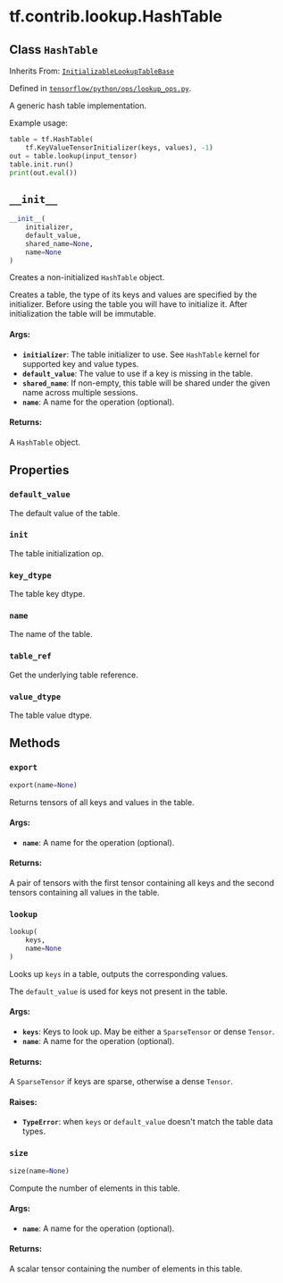 <div itemscope itemtype="http://developers.google.com/ReferenceObject">
<meta itemprop="name" content="tf.contrib.lookup.HashTable" />
<meta itemprop="path" content="Stable" />
<meta itemprop="property" content="default_value"/>
<meta itemprop="property" content="init"/>
<meta itemprop="property" content="key_dtype"/>
<meta itemprop="property" content="name"/>
<meta itemprop="property" content="table_ref"/>
<meta itemprop="property" content="value_dtype"/>
<meta itemprop="property" content="__init__"/>
<meta itemprop="property" content="export"/>
<meta itemprop="property" content="lookup"/>
<meta itemprop="property" content="size"/>
</div>

# tf.contrib.lookup.HashTable

## Class `HashTable`

Inherits From: [`InitializableLookupTableBase`](../../../tf/contrib/lookup/InitializableLookupTableBase.md)



Defined in [`tensorflow/python/ops/lookup_ops.py`](/code/stable/tensorflow/python/ops/lookup_ops.py).

A generic hash table implementation.

Example usage:

```python
table = tf.HashTable(
    tf.KeyValueTensorInitializer(keys, values), -1)
out = table.lookup(input_tensor)
table.init.run()
print(out.eval())
```

<h2 id="__init__"><code>__init__</code></h2>

``` python
__init__(
    initializer,
    default_value,
    shared_name=None,
    name=None
)
```

Creates a non-initialized `HashTable` object.

Creates a table, the type of its keys and values are specified by the
initializer.
Before using the table you will have to initialize it. After initialization
the table will be immutable.

#### Args:

* <b>`initializer`</b>: The table initializer to use. See `HashTable` kernel for
    supported key and value types.
* <b>`default_value`</b>: The value to use if a key is missing in the table.
* <b>`shared_name`</b>: If non-empty, this table will be shared under
    the given name across multiple sessions.
* <b>`name`</b>: A name for the operation (optional).


#### Returns:

A `HashTable` object.



## Properties

<h3 id="default_value"><code>default_value</code></h3>

The default value of the table.

<h3 id="init"><code>init</code></h3>

The table initialization op.

<h3 id="key_dtype"><code>key_dtype</code></h3>

The table key dtype.

<h3 id="name"><code>name</code></h3>

The name of the table.

<h3 id="table_ref"><code>table_ref</code></h3>

Get the underlying table reference.

<h3 id="value_dtype"><code>value_dtype</code></h3>

The table value dtype.



## Methods

<h3 id="export"><code>export</code></h3>

``` python
export(name=None)
```

Returns tensors of all keys and values in the table.

#### Args:

* <b>`name`</b>: A name for the operation (optional).


#### Returns:

A pair of tensors with the first tensor containing all keys and the
  second tensors containing all values in the table.

<h3 id="lookup"><code>lookup</code></h3>

``` python
lookup(
    keys,
    name=None
)
```

Looks up `keys` in a table, outputs the corresponding values.

The `default_value` is used for keys not present in the table.

#### Args:

* <b>`keys`</b>: Keys to look up. May be either a `SparseTensor` or dense `Tensor`.
* <b>`name`</b>: A name for the operation (optional).


#### Returns:

A `SparseTensor` if keys are sparse, otherwise a dense `Tensor`.


#### Raises:

* <b>`TypeError`</b>: when `keys` or `default_value` doesn't match the table data
    types.

<h3 id="size"><code>size</code></h3>

``` python
size(name=None)
```

Compute the number of elements in this table.

#### Args:

* <b>`name`</b>: A name for the operation (optional).


#### Returns:

A scalar tensor containing the number of elements in this table.



